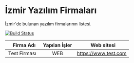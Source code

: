 # İzmir Yazılım Firmaları
İzmir'de bulunan yazılım firmalarının listesi.


[![Build Status](https://travis-ci.org/tugrulcan/Izmir-Bilisim-Firmalari.svg?branch=master)](https://travis-ci.org/tugrulcan/Izmir-Bilisim-Firmalari)

|     Firma Adı   |  Yapılan İşler  |    Web sitesi   |
|:---------------:|:---------------:|:---------------:|
|  Test Firması   |      WEB        |     https://www.test.com    |
